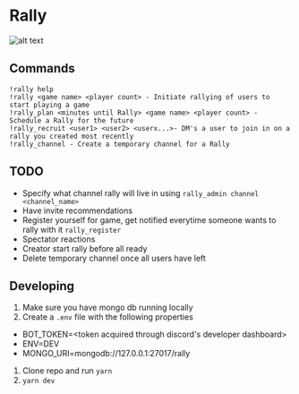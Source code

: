 # Rally

![alt text](https://i.imgur.com/Hk0nzAE.png "Rally Logo")

## Commands

```
!rally help
!rally <game name> <player count> - Initiate rallying of users to start playing a game
!rally_plan <minutes until Rally> <game name> <player count> - Schedule a Rally for the future
!rally_recruit <user1> <user2> <userx...>- DM's a user to join in on a rally you created most recently
!rally_channel - Create a temporary channel for a Rally
```

## TODO

- Specify what channel rally will live in using `rally_admin channel <channel_name>`
- Have invite recommendations
- Register yourself for game, get notified everytime someone wants to rally with it `rally_register`
- Spectator reactions
- Creator start rally before all ready
- Delete temporary channel once all users have left

## Developing

1. Make sure you have mongo db running locally
1. Create a `.env` file with the following properties

- BOT_TOKEN=<token acquired through discord's developer dashboard>
- ENV=DEV
- MONGO_URI=mongodb://127.0.0.1:27017/rally

1. Clone repo and run `yarn`
1. `yarn dev`
